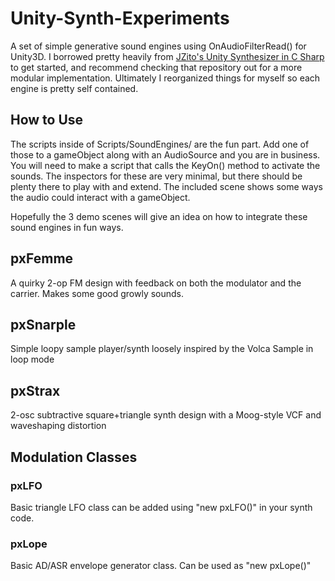 # Unity-Synth-Experiments

A set of simple generative sound engines using OnAudioFilterRead() for Unity3D. I borrowed pretty heavily from [JZito's Unity Synthesizer in C Sharp](https://github.com/JZito/Unity-Synthesizer-in-C-Sharp) to get started, and recommend checking that repository out for a more modular implementation. Ultimately I reorganized things for myself so each engine is pretty self contained. 

## How to Use
The scripts inside of Scripts/SoundEngines/ are the fun part. Add one of those to a gameObject along with an AudioSource and you are in business. You will need to make a script that calls the KeyOn() method to activate the sounds. The inspectors for these are very minimal, but there should be plenty there to play with and extend. The included scene shows some ways the audio could interact with a gameObject.

Hopefully the 3 demo scenes will give an idea on how to integrate these sound engines in fun ways.

## pxFemme
A quirky 2-op FM design with feedback on both the modulator and the carrier. Makes some good growly sounds.

## pxSnarple
Simple loopy sample player/synth loosely inspired by the Volca Sample in loop mode

## pxStrax
2-osc subtractive square+triangle synth design with a Moog-style VCF and waveshaping distortion

## Modulation Classes
### pxLFO
Basic triangle LFO class can be added using "new pxLFO()" in your synth code.
### pxLope
Basic AD/ASR envelope generator class. Can be used as "new pxLope()"



